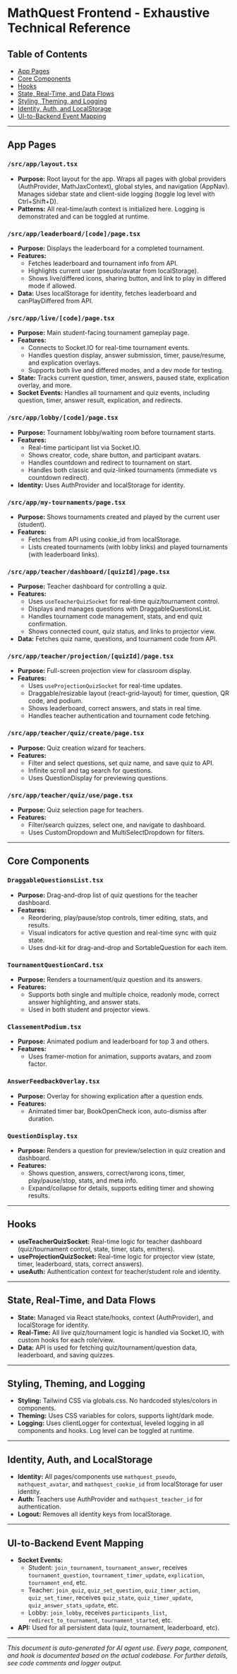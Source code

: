 # MathQuest Frontend - Exhaustive Technical Reference

## Table of Contents
- [App Pages](#app-pages)
- [Core Components](#core-components)
- [Hooks](#hooks)
- [State, Real-Time, and Data Flows](#state-real-time-and-data-flows)
- [Styling, Theming, and Logging](#styling-theming-and-logging)
- [Identity, Auth, and LocalStorage](#identity-auth-and-localstorage)
- [UI-to-Backend Event Mapping](#ui-to-backend-event-mapping)

---

## App Pages

### `/src/app/layout.tsx`
- **Purpose:** Root layout for the app. Wraps all pages with global providers (AuthProvider, MathJaxContext), global styles, and navigation (AppNav). Manages sidebar state and client-side logging (toggle log level with Ctrl+Shift+D).
- **Patterns:** All real-time/auth context is initialized here. Logging is demonstrated and can be toggled at runtime.

### `/src/app/leaderboard/[code]/page.tsx`
- **Purpose:** Displays the leaderboard for a completed tournament.
- **Features:**
  - Fetches leaderboard and tournament info from API.
  - Highlights current user (pseudo/avatar from localStorage).
  - Shows live/differed icons, sharing button, and link to play in differed mode if allowed.
- **Data:** Uses localStorage for identity, fetches leaderboard and canPlayDiffered from API.

### `/src/app/live/[code]/page.tsx`
- **Purpose:** Main student-facing tournament gameplay page.
- **Features:**
  - Connects to Socket.IO for real-time tournament events.
  - Handles question display, answer submission, timer, pause/resume, and explication overlays.
  - Supports both live and differed modes, and a dev mode for testing.
- **State:** Tracks current question, timer, answers, paused state, explication overlay, and more.
- **Socket Events:** Handles all tournament and quiz events, including question, timer, answer result, explication, and redirects.

### `/src/app/lobby/[code]/page.tsx`
- **Purpose:** Tournament lobby/waiting room before tournament starts.
- **Features:**
  - Real-time participant list via Socket.IO.
  - Shows creator, code, share button, and participant avatars.
  - Handles countdown and redirect to tournament on start.
  - Handles both classic and quiz-linked tournaments (immediate vs countdown redirect).
- **Identity:** Uses AuthProvider and localStorage for identity.

### `/src/app/my-tournaments/page.tsx`
- **Purpose:** Shows tournaments created and played by the current user (student).
- **Features:**
  - Fetches from API using cookie_id from localStorage.
  - Lists created tournaments (with lobby links) and played tournaments (with leaderboard links).

### `/src/app/teacher/dashboard/[quizId]/page.tsx`
- **Purpose:** Teacher dashboard for controlling a quiz.
- **Features:**
  - Uses `useTeacherQuizSocket` for real-time quiz/tournament control.
  - Displays and manages questions with DraggableQuestionsList.
  - Handles tournament code management, stats, and end quiz confirmation.
  - Shows connected count, quiz status, and links to projector view.
- **Data:** Fetches quiz name, questions, and tournament code from API.

### `/src/app/teacher/projection/[quizId]/page.tsx`
- **Purpose:** Full-screen projection view for classroom display.
- **Features:**
  - Uses `useProjectionQuizSocket` for real-time updates.
  - Draggable/resizable layout (react-grid-layout) for timer, question, QR code, and podium.
  - Shows leaderboard, correct answers, and stats in real time.
  - Handles teacher authentication and tournament code fetching.

### `/src/app/teacher/quiz/create/page.tsx`
- **Purpose:** Quiz creation wizard for teachers.
- **Features:**
  - Filter and select questions, set quiz name, and save quiz to API.
  - Infinite scroll and tag search for questions.
  - Uses QuestionDisplay for previewing questions.

### `/src/app/teacher/quiz/use/page.tsx`
- **Purpose:** Quiz selection page for teachers.
- **Features:**
  - Filter/search quizzes, select one, and navigate to dashboard.
  - Uses CustomDropdown and MultiSelectDropdown for filters.

---

## Core Components

### `DraggableQuestionsList.tsx`
- **Purpose:** Drag-and-drop list of quiz questions for the teacher dashboard.
- **Features:**
  - Reordering, play/pause/stop controls, timer editing, stats, and results.
  - Visual indicators for active question and real-time sync with quiz state.
  - Uses dnd-kit for drag-and-drop and SortableQuestion for each item.

### `TournamentQuestionCard.tsx`
- **Purpose:** Renders a tournament/quiz question and its answers.
- **Features:**
  - Supports both single and multiple choice, readonly mode, correct answer highlighting, and answer stats.
  - Used in both student and projector views.

### `ClassementPodium.tsx`
- **Purpose:** Animated podium and leaderboard for top 3 and others.
- **Features:**
  - Uses framer-motion for animation, supports avatars, and zoom factor.

### `AnswerFeedbackOverlay.tsx`
- **Purpose:** Overlay for showing explication after a question ends.
- **Features:**
  - Animated timer bar, BookOpenCheck icon, auto-dismiss after duration.

### `QuestionDisplay.tsx`
- **Purpose:** Renders a question for preview/selection in quiz creation and dashboard.
- **Features:**
  - Shows question, answers, correct/wrong icons, timer, play/pause/stop, stats, and meta info.
  - Expand/collapse for details, supports editing timer and showing results.

---

## Hooks

- **useTeacherQuizSocket:** Real-time logic for teacher dashboard (quiz/tournament control, state, timer, stats, emitters).
- **useProjectionQuizSocket:** Real-time logic for projector view (state, timer, leaderboard, stats, correct answers).
- **useAuth:** Authentication context for teacher/student role and identity.

---

## State, Real-Time, and Data Flows
- **State:** Managed via React state/hooks, context (AuthProvider), and localStorage for identity.
- **Real-Time:** All live quiz/tournament logic is handled via Socket.IO, with custom hooks for each role/view.
- **Data:** API is used for fetching quiz/tournament/question data, leaderboard, and saving quizzes.

---

## Styling, Theming, and Logging
- **Styling:** Tailwind CSS via globals.css. No hardcoded styles/colors in components.
- **Theming:** Uses CSS variables for colors, supports light/dark mode.
- **Logging:** Uses clientLogger for contextual, leveled logging in all components and hooks. Log level can be toggled at runtime.

---

## Identity, Auth, and LocalStorage
- **Identity:** All pages/components use `mathquest_pseudo`, `mathquest_avatar`, and `mathquest_cookie_id` from localStorage for user identity.
- **Auth:** Teachers use AuthProvider and `mathquest_teacher_id` for authentication.
- **Logout:** Removes all identity keys from localStorage.

---

## UI-to-Backend Event Mapping
- **Socket Events:**
  - Student: `join_tournament`, `tournament_answer`, receives `tournament_question`, `tournament_timer_update`, `explication`, `tournament_end`, etc.
  - Teacher: `join_quiz`, `quiz_set_question`, `quiz_timer_action`, `quiz_set_timer`, receives `quiz_state`, `quiz_timer_update`, `quiz_answer_stats_update`, etc.
  - Lobby: `join_lobby`, receives `participants_list`, `redirect_to_tournament`, `tournament_started`, etc.
- **API:** Used for all persistent data (quiz, tournament, leaderboard, etc).

---

*This document is auto-generated for AI agent use. Every page, component, and hook is documented based on the actual codebase. For further details, see code comments and logger output.*
